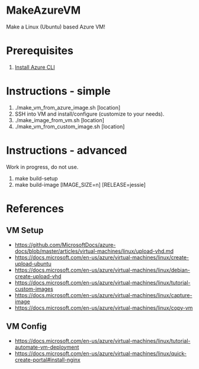# MakeAzureVM
Make a Linux (Ubuntu) based Azure VM!

# Prerequisites

1. [Install Azure CLI](https://docs.microsoft.com/en-us/cli/azure/install-azure-cli#install-on-debianubuntu-with-apt-get)

# Instructions - simple

1. ./make_vm_from_azure_image.sh <prefix> [location]
2. SSH into VM and install/configure (customize to your needs).
3. ./make_image_from_vm.sh <prefix> [location]
4. ./make_vm_from_custom_image.sh <prefix> <new prefix> [location]

# Instructions - advanced

Work in progress, do not use.

1. make build-setup
2. make build-image  [IMAGE_SIZE=n] [RELEASE=jessie]

# References

## VM Setup
- https://github.com/MicrosoftDocs/azure-docs/blob/master/articles/virtual-machines/linux/upload-vhd.md
- https://docs.microsoft.com/en-us/azure/virtual-machines/linux/create-upload-ubuntu
- https://docs.microsoft.com/en-us/azure/virtual-machines/linux/debian-create-upload-vhd
- https://docs.microsoft.com/en-us/azure/virtual-machines/linux/tutorial-custom-images
- https://docs.microsoft.com/en-us/azure/virtual-machines/linux/capture-image
- https://docs.microsoft.com/en-us/azure/virtual-machines/linux/copy-vm

## VM Config
- https://docs.microsoft.com/en-us/azure/virtual-machines/linux/tutorial-automate-vm-deployment
- https://docs.microsoft.com/en-us/azure/virtual-machines/linux/quick-create-portal#install-nginx